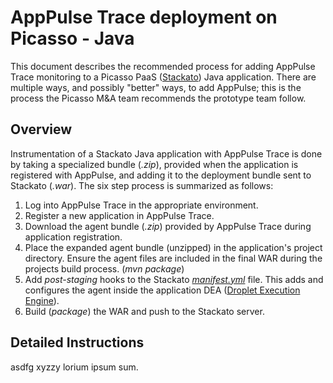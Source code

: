 AppPulse Trace deployment on Picasso - Java
===========================================

This document describes the recommended process for adding AppPulse
Trace monitoring to a Picasso PaaS
([Stackato](https://docs.stackato.com/ "Stackato")) Java application.  There are
multiple ways, and possibly "better" ways, to add AppPulse; this is
the process the Picasso M&A team recommends the prototype team follow.

Overview
--------

Instrumentation of a Stackato Java application with AppPulse Trace is
done by taking a specialized bundle (*.zip*), provided when the application is
registered with AppPulse, and adding it to the deployment bundle sent
to Stackato (*.war*).  The six step process is summarized as follows:

1. Log into AppPulse Trace in the appropriate environment.
2. Register a new application in AppPulse Trace.
3. Download the agent bundle (*.zip*) provided by AppPulse Trace
   during application registration.
4. Place the expanded agent bundle (unzipped) in the application's
   project directory.  Ensure the agent files are included in the
   final WAR during the projects build process.  (*mvn package*)
5. Add *post-staging* hooks to the Stackato
   [*manifest.yml*](https://docs.stackato.com/user/deploy/manifestyml.html
   "manifest.yml") file.  This adds and configures the agent inside
   the application DEA
   ([Droplet Execution Engine](http://docs.stackato.com/admin/reference/architecture.html#droplet-execution-agents
   "DEA")).
6. Build (*package*) the WAR and push to the Stackato server.


Detailed Instructions
---------------------

asdfg xyzzy lorium ipsum sum.

